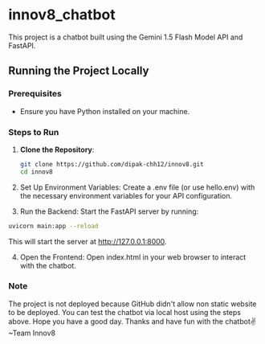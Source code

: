 # innov8_chatbot

This project is a chatbot built using the Gemini 1.5 Flash Model API and FastAPI. 

## Running the Project Locally

### Prerequisites
- Ensure you have Python installed on your machine.

### Steps to Run

1. **Clone the Repository**:

   ```bash
   git clone https://github.com/dipak-chh12/innov8.git
   cd innov8

2. Set Up Environment Variables: Create a .env file (or use hello.env) with the necessary environment variables for your API configuration.


3. Run the Backend: Start the FastAPI server by running:

```bash
uvicorn main:app --reload
```

This will start the server at http://127.0.0.1:8000.


4. Open the Frontend: Open index.html in your web browser to interact with the chatbot.



### Note
The project is not deployed because GitHub didn't allow non static website to be deployed. You can test the chatbot via local host using the steps above. Hope you have a good day.
Thanks and have fun with the chatbot✌️
~Team Innov8
